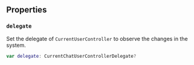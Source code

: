 
## Properties

### `delegate`

Set the delegate of `CurrentUserController` to observe the changes in the system.

``` swift
var delegate: CurrentChatUserControllerDelegate? 
```

> 

